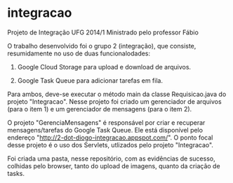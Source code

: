 integracao
==========

Projeto de Integração UFG 2014/1
Ministrado pelo professor Fábio

O trabalho desenvolvido foi o grupo 2 (integração), que consiste, resumidamente no uso de duas funcionalodades:

1) Google Cloud Storage para upload e download de arquivos.

2) Google Task Queue para adicionar tarefas em fila.

Para ambos, deve-se executar o método main da classe Requisicao.java do projeto "Integracao". Nesse projeto foi criado um gerenciador de arquivos (para o item 1) e um gerenciador de mensagens (para o item 2).

O projeto "GerenciaMensagens" é responsável por criar e recuperar mensagens/tarefas do Google Task Queue. Ele está disponível pelo endereço "http://2-dot-diogo-integracao.appspot.com/". O ponto focal desse projeto é o uso dos Servlets, utlizados pelo projeto "Integracao".

Foi criada uma pasta, nesse repositório, com as evidências de sucesso, colhidas pelo browser, tanto do upload de imagens, quanto da criação de tasks.
